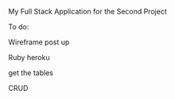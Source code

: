 My Full Stack Application for the Second Project

To do:

Wireframe
 post up


Ruby heroku

get the tables

CRUD

